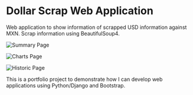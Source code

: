 # Dollar Scrap Web Application

Web application to show information of scrapped USD information against MXN. Scrap information using BeautifulSoup4.

![Summary Page](https://agora-file-storage-prod.s3.us-west-1.amazonaws.com/profile/portfolio/thumbnail/3b69ccf9a82d8eff32043b1543a2340d?response-content-disposition=inline%3B%20filename%3D%22image_original%22%3B%20filename%2A%3Dutf-8%27%27image_original&X-Amz-Security-Token=IQoJb3JpZ2luX2VjEI7%2F%2F%2F%2F%2F%2F%2F%2F%2F%2FwEaCXVzLXdlc3QtMSJIMEYCIQC9p4dYZW6kcZSXQEny2gbUsExiQ%2BNkNFS9DlNQJC6neQIhAIgyi9rWKCV4HF7IeG2iKDjksWwNcyFfIhyW7I7MY%2FbUKvQDCJb%2F%2F%2F%2F%2F%2F%2F%2F%2F%2FwEQABoMNzM5OTM5MTczODE5IgxNZ0qXkEkMZIxYOcEqyAMU5%2FifsY0634msGv5rjOW7YCfD3z7YkkPjrR1mE2lPGIufBDzvHAJbMjc5Mhs1NP%2B%2BwpzNyDJ4ov9sjAIFdXZxYjFsnM6J1wsaR3Rhhgk0qX1XwEy4%2FXMuJjOn6QGjGlOeyCDy87yDUUPPl7XMU%2BEl5n2W32f7AjmnBvkiFB4VqEXQcCQGgjBmd63viclqSYRf3es6ZO0a5owXN6D6XniBu%2Fp2mwbKRcnEXQhfvUeKbYCnPpX0IVgONvZNzGW4T9FiDWbKaiOfExeltqTKvGCrv1QJJtFCQRpywwqHvYLkHUN0Zl%2BtEBBL%2BgivYEFHAM7c2LCLglb%2BQGTcddcb9W0FzKzyia8QxQKz8WBsf1wP7nAGn7r5w2NKCeWkQcIAdHDzm48l2krncWcabRGM7%2BNxYNWPLkg8q2W1e8jhN4YBwjdRZ7BL4nB8uevFiLON53IM4Vp6hyCCHft4KYVlqV39lHtuma0ylReS8trko%2FN50TZoDtxbEcjUyZw0mJFc2sDGtmcgT5jXDpazSDxFekTH%2BQVbrufGk6w2YZxv26Oh0RQ7cQRWUHU0wdxHHnJtmiIR4Qvj94vDtcyGyDaJ%2Fdna%2BitPg6JAHvcwnuDAgQY66wEVXf0NtE4m%2FxLH1vN5dcAe0gdEtHEKGET3OtyoyPH19MwcgKNfD%2BkvUPMTZzTGxOvHdVZUJxApla%2BoOaVET2zj0hu1yrAKK58Gz%2B3%2BBSR4F64LvmeHVQCmHLEPagB3qinNoTvVa1XBxgyoDd7W5HgpZv2hs5ZellZ39WB1Hwfx9okro6jNaMOnJfJvDXpMJPY4D%2FYt%2BQ5%2BNcrxVcttTA8LLquk6%2FQsfUMc%2FrIdkxbx3G%2BJ%2BGOnqBUScHeeHAkVXp8w6sZyM3ls89DTPkYMRzhWwFLj0pUBAcwrUuzsqAu0Fc9jaQ2thj1I59A%2B&X-Amz-Algorithm=AWS4-HMAC-SHA256&X-Amz-Date=20210220T003138Z&X-Amz-SignedHeaders=host&X-Amz-Expires=900&X-Amz-Credential=ASIA2YR6PYW5WQVVUSMI%2F20210220%2Fus-west-1%2Fs3%2Faws4_request&X-Amz-Signature=f50a83897f85f0112a65190934201e32acd28552591fd2625c948c43fd712217)

![Charts Page](https://agora-file-storage-prod.s3.us-west-1.amazonaws.com/profile/portfolio/thumbnail/9a7411ab641563c1fc55afe0aed80d7c?response-content-disposition=inline%3B%20filename%3D%22image_original%22%3B%20filename%2A%3Dutf-8%27%27image_original&X-Amz-Security-Token=IQoJb3JpZ2luX2VjEI%2F%2F%2F%2F%2F%2F%2F%2F%2F%2F%2FwEaCXVzLXdlc3QtMSJGMEQCIHOJ8olpnMq8aWqv5rRqSUZTH5GVUaf57qnorLuKlq%2FpAiA%2FU3cBToJNf2a%2F4%2Fe0eASLpeEkPBebu6wUCYfBjQToDyr0AwiX%2F%2F%2F%2F%2F%2F%2F%2F%2F%2F8BEAAaDDczOTkzOTE3MzgxOSIMXvqpHbk5m%2BGZ2GKNKsgD1KZeortu9yqgJmOyes%2Fp4fToVk6PN4guE593d9E4yalFUKgSFnE1jJZVv2nBZhUksqgyTUC%2FyJUx6%2FPQya3cewY41XM02tlWgtMZ5SrbL4xUgR00GlDDg69Z%2FoBl3bqWnZulrQS%2FWvjIlkNJDi6cDpPd6PUHjuTW%2BiDud8S5N94Nfc9qpA5CnvDqDcY5aDNh4kOKso3nIKyNrKrcfxAYeePNt5%2FrDWH515%2B0MYksz8bbbTtIFQhNiDu9AWj5sWWDsU2m45qHoAxp1wf39QKO8OnGj62TNILtuV59LTWV3iYZyzoHDV8em6HEbxtkRDWuCRX1mUF45cHPHiDS5KdtVrpi%2BmgEm%2F0g3yxeKyC6prJ27W752zIryBVtCrXZQLS2wlV9OqlR1J3WuBbtjrScFTyl3vnPNaVhGGJyxrDjNNcui%2Bzec26A831HAux5NGY3dlmTWbJertH17RQs%2FXySdWAigZ2k%2BhzoqeDlVNKbwRikqGpm0lVu8egZDOt7Csmu4SFbfn6OPi%2FQg6aBuVoLgYmy7jz4OYJ1Sfg6Dyfxiz0NJhU0iIs6ade1cPyMRJubUP30wtNtRphiRCO3u7A6XVPCUGQ3VsdJMO34wIEGOu0BSa%2FQKraIo55iPWvo0sxndfEfUG1n8Y%2FMDqmJfGYWZqreg7rJUSdW%2FAjGc%2FTMWIPQD2vZ%2B9iNAGqOvCJf3PSOAr%2BOWhbm%2Fims29wq%2BPCiAmjFRQBI75zUlBPQHo923BXsLMFJUWoMvgOkIrpSmHEMxXLiPwVOtUj5XcIiyuLiuj8dxE3IZnP%2BB5njKOFOkuervjfxLsyYf7LW%2B7sPWwMwtfXVVQyz7fVuAjL%2BDG8XIuZb%2FVEbBiihlVp5FYXjVeg7EFzLXLlLabKccEO3CQzZHDbQX0WX4v%2F3HbkPDVGNoPpe%2By%2BSwPR%2FACVuRI18&X-Amz-Algorithm=AWS4-HMAC-SHA256&X-Amz-Date=20210220T003215Z&X-Amz-SignedHeaders=host&X-Amz-Expires=900&X-Amz-Credential=ASIA2YR6PYW56QWU3PWE%2F20210220%2Fus-west-1%2Fs3%2Faws4_request&X-Amz-Signature=4c4cd8eac1128ba31055dcdb9a024580a4045d1e144d201084146a853b246d54)

![Historic Page](https://agora-file-storage-prod.s3.us-west-1.amazonaws.com/profile/portfolio/thumbnail/545409ef57598cf8a11e9864170525d6?response-content-disposition=inline%3B%20filename%3D%22image_original%22%3B%20filename%2A%3Dutf-8%27%27image_original&X-Amz-Security-Token=IQoJb3JpZ2luX2VjEI7%2F%2F%2F%2F%2F%2F%2F%2F%2F%2FwEaCXVzLXdlc3QtMSJIMEYCIQC9p4dYZW6kcZSXQEny2gbUsExiQ%2BNkNFS9DlNQJC6neQIhAIgyi9rWKCV4HF7IeG2iKDjksWwNcyFfIhyW7I7MY%2FbUKvQDCJb%2F%2F%2F%2F%2F%2F%2F%2F%2F%2FwEQABoMNzM5OTM5MTczODE5IgxNZ0qXkEkMZIxYOcEqyAMU5%2FifsY0634msGv5rjOW7YCfD3z7YkkPjrR1mE2lPGIufBDzvHAJbMjc5Mhs1NP%2B%2BwpzNyDJ4ov9sjAIFdXZxYjFsnM6J1wsaR3Rhhgk0qX1XwEy4%2FXMuJjOn6QGjGlOeyCDy87yDUUPPl7XMU%2BEl5n2W32f7AjmnBvkiFB4VqEXQcCQGgjBmd63viclqSYRf3es6ZO0a5owXN6D6XniBu%2Fp2mwbKRcnEXQhfvUeKbYCnPpX0IVgONvZNzGW4T9FiDWbKaiOfExeltqTKvGCrv1QJJtFCQRpywwqHvYLkHUN0Zl%2BtEBBL%2BgivYEFHAM7c2LCLglb%2BQGTcddcb9W0FzKzyia8QxQKz8WBsf1wP7nAGn7r5w2NKCeWkQcIAdHDzm48l2krncWcabRGM7%2BNxYNWPLkg8q2W1e8jhN4YBwjdRZ7BL4nB8uevFiLON53IM4Vp6hyCCHft4KYVlqV39lHtuma0ylReS8trko%2FN50TZoDtxbEcjUyZw0mJFc2sDGtmcgT5jXDpazSDxFekTH%2BQVbrufGk6w2YZxv26Oh0RQ7cQRWUHU0wdxHHnJtmiIR4Qvj94vDtcyGyDaJ%2Fdna%2BitPg6JAHvcwnuDAgQY66wEVXf0NtE4m%2FxLH1vN5dcAe0gdEtHEKGET3OtyoyPH19MwcgKNfD%2BkvUPMTZzTGxOvHdVZUJxApla%2BoOaVET2zj0hu1yrAKK58Gz%2B3%2BBSR4F64LvmeHVQCmHLEPagB3qinNoTvVa1XBxgyoDd7W5HgpZv2hs5ZellZ39WB1Hwfx9okro6jNaMOnJfJvDXpMJPY4D%2FYt%2BQ5%2BNcrxVcttTA8LLquk6%2FQsfUMc%2FrIdkxbx3G%2BJ%2BGOnqBUScHeeHAkVXp8w6sZyM3ls89DTPkYMRzhWwFLj0pUBAcwrUuzsqAu0Fc9jaQ2thj1I59A%2B&X-Amz-Algorithm=AWS4-HMAC-SHA256&X-Amz-Date=20210220T003217Z&X-Amz-SignedHeaders=host&X-Amz-Expires=899&X-Amz-Credential=ASIA2YR6PYW5WQVVUSMI%2F20210220%2Fus-west-1%2Fs3%2Faws4_request&X-Amz-Signature=5fb9319d7231b9df296a943e3533206ba3fdd1316eaca11ad8c73c889bd35fa9)

This is a portfolio project to demonstrate how I can develop web applications using Python/Django and Bootstrap.